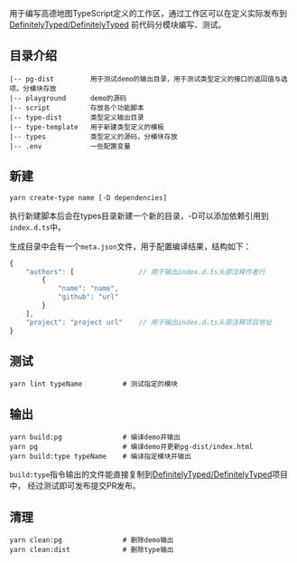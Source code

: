 用于编写高德地图TypeScript定义的工作区，通过工作区可以在定义实际发布到[DefinitelyTyped/DefinitelyTyped](https://github.com/DefinitelyTyped/DefinitelyTyped)
前代码分模块编写、测试。

## 目录介绍
```
|-- pg-dist         用于测试demo的输出目录，用于测试类型定义的接口的返回值与选项。分模块存放
|-- playground      demo的源码
|-- script          存放各个功能脚本
|-- type-dist       类型定义输出目录
|-- type-template   用于新建类型定义的模板
|-- types           类型定义的源码，分模块存放
|-- .env            一些配置变量

```

## 新建
```shell
yarn create-type name [-D dependencies]
```
执行新建脚本后会在types目录新建一个新的目录，-D可以添加依赖引用到`index.d.ts`中。

生成目录中会有一个`meta.json`文件，用于配置编译结果，结构如下：
```javascript
{
    "authors": [                // 用于输出index.d.ts头部注释作者行
        {
            "name": "name",
            "github": "url"
        }
    ],
    "project": "project url"    // 用于输出index.d.ts头部注释项目地址
}
```

## 测试
```shell
yarn lint typeName          # 测试指定的模块
```

## 输出
```shell
yarn build:pg               # 编译demo并输出
yarn pg                     # 编译demo并更新pg-dist/index.html
yarn build:type typeName    # 编译指定模块并输出
```
`build:type`指令输出的文件能直接复制到[DefinitelyTyped/DefinitelyTyped](https://github.com/DefinitelyTyped/DefinitelyTyped)项目中，
经过测试即可发布提交PR发布。

## 清理
```shell
yarn clean:pg               # 删除demo输出
yarn clean:dist             # 删除type输出
```
